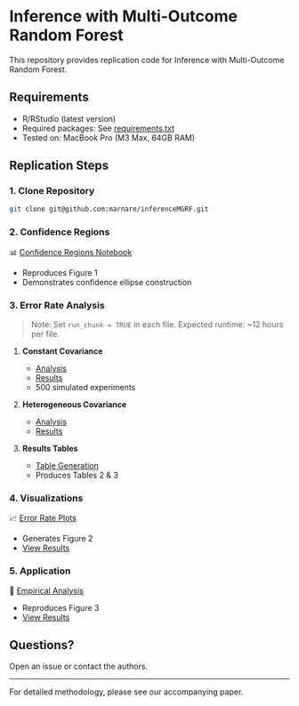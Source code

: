 # Inference with Multi-Outcome Random Forest

This repository provides replication code for Inference with Multi-Outcome Random Forest.

## Requirements

- R/RStudio (latest version)
- Required packages: See [requirements.txt](requirements.txt)
- Tested on: MacBook Pro (M3 Max, 64GB RAM)

## Replication Steps

### 1. Clone Repository
```bash
git clone git@github.com:marnare/inferenceMGRF.git
```

### 2. Confidence Regions
📊 [Confidence Regions Notebook](confidence_regions/confidence_regions.ipynb)
- Reproduces Figure 1
- Demonstrates confidence ellipse construction

### 3. Error Rate Analysis
> Note: Set `run_chunk = TRUE` in each file. Expected runtime: ~12 hours per file.

1. **Constant Covariance**
   - [Analysis](confidence_regions/confidenceEllipses_sims_samplesizes.Rmd)
   - [Results](confidence_regions/confidenceEllipses_sims_samplesizes.html)
   - 500 simulated experiments

2. **Heterogeneous Covariance**
   - [Analysis](confidence_regions/confidenceEllipses_sims_samplesizes_personalized.Rmd)
   - [Results](confidence_regions/confidenceEllipses_sims_samplesizes_personalized.html)

3. **Results Tables**
   - [Table Generation](confidence_regions/table_risks.Rmd)
   - Produces Tables 2 & 3

### 4. Visualizations
📈 [Error Rate Plots](confidence_regions/confidenceEllipses_outcomes.Rmd)
- Generates Figure 2
- [View Results](confidence_regions/confidenceEllipses_outcomes.html)

### 5. Application
🔬 [Empirical Analysis](application/application.Rmd)
- Reproduces Figure 3
- [View Results](application/application.html)

## Questions?
Open an issue or contact the authors.

---
For detailed methodology, please see our accompanying paper.
